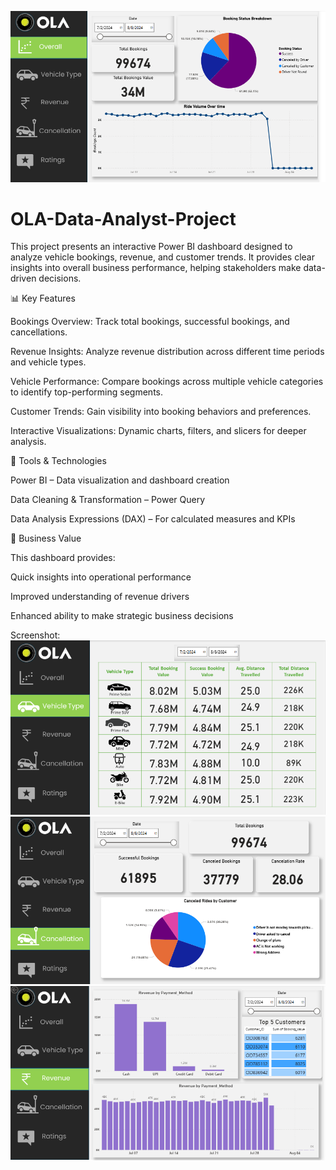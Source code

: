 ![Vehicle Type](https://github.com/harmanpreet07/OLA-data-analyst-project/blob/main/Overall.png)


# OLA-Data-Analyst-Project


This project presents an interactive Power BI dashboard designed to analyze vehicle bookings, revenue, and customer trends. It provides clear insights into overall business performance, helping stakeholders make data-driven decisions.

📊 Key Features

Bookings Overview: Track total bookings, successful bookings, and cancellations.

Revenue Insights: Analyze revenue distribution across different time periods and vehicle types.

Vehicle Performance: Compare bookings across multiple vehicle categories to identify top-performing segments.

Customer Trends: Gain visibility into booking behaviors and preferences.

Interactive Visualizations: Dynamic charts, filters, and slicers for deeper analysis.

🚀 Tools & Technologies

Power BI – Data visualization and dashboard creation

Data Cleaning & Transformation – Power Query

Data Analysis Expressions (DAX) – For calculated measures and KPIs

🎯 Business Value

This dashboard provides:

Quick insights into operational performance

Improved understanding of revenue drivers

Enhanced ability to make strategic business decisions


Screenshot:
![Vehicle Type](https://github.com/harmanpreet07/OLA-data-analyst-project/blob/main/Vehicle%20type.png)
![Cancellation](https://github.com/harmanpreet07/OLA-data-analyst-project/blob/main/cancellation.png)
![Cancellation](https://github.com/harmanpreet07/OLA-data-analyst-project/blob/main/revenue.png)


